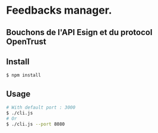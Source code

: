 # Feedbacks manager.

## Bouchons de l'API Esign et du protocol OpenTrust

## Install

```sh
$ npm install
```


## Usage

```sh
# With default port : 3000
$ ./cli.js
# Or 
$ ./cli.js --port 8080
```

